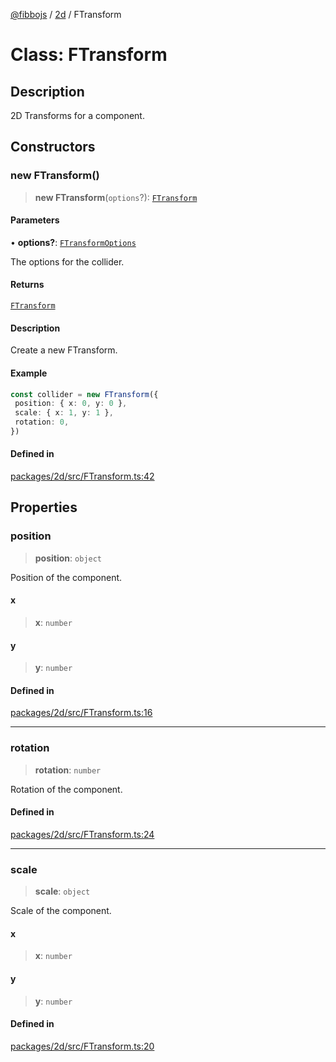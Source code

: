 [@fibbojs](/api/index) / [2d](/api/2d) / FTransform

# Class: FTransform

## Description

2D Transforms for a component.

## Constructors

### new FTransform()

> **new FTransform**(`options`?): [`FTransform`](FTransform.md)

#### Parameters

• **options?**: [`FTransformOptions`](../interfaces/FTransformOptions.md)

The options for the collider.

#### Returns

[`FTransform`](FTransform.md)

#### Description

Create a new FTransform.

#### Example

```ts
const collider = new FTransform({
 position: { x: 0, y: 0 },
 scale: { x: 1, y: 1 },
 rotation: 0,
})
```

#### Defined in

[packages/2d/src/FTransform.ts:42](https://github.com/fibbojs/fibbo/blob/ebbfce6158465f6309c7f36dadb4e328deefcf24/packages/2d/src/FTransform.ts#L42)

## Properties

### position

> **position**: `object`

Position of the component.

#### x

> **x**: `number`

#### y

> **y**: `number`

#### Defined in

[packages/2d/src/FTransform.ts:16](https://github.com/fibbojs/fibbo/blob/ebbfce6158465f6309c7f36dadb4e328deefcf24/packages/2d/src/FTransform.ts#L16)

***

### rotation

> **rotation**: `number`

Rotation of the component.

#### Defined in

[packages/2d/src/FTransform.ts:24](https://github.com/fibbojs/fibbo/blob/ebbfce6158465f6309c7f36dadb4e328deefcf24/packages/2d/src/FTransform.ts#L24)

***

### scale

> **scale**: `object`

Scale of the component.

#### x

> **x**: `number`

#### y

> **y**: `number`

#### Defined in

[packages/2d/src/FTransform.ts:20](https://github.com/fibbojs/fibbo/blob/ebbfce6158465f6309c7f36dadb4e328deefcf24/packages/2d/src/FTransform.ts#L20)
